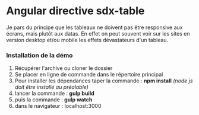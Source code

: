 Angular directive sdx-table
==

Je pars du principe que les tableaux ne doivent pas être responsive aux écrans, mais plutôt aux datas.
En effet on peut souvent voir sur les sites en  version desktop et/ou mobile les effets dévastateurs d'un tableau.

### Installation de la démo #


1. Récupérer l'archive ou cloner le dossier
2. Se placer en ligne de commande dans le répertoire principal
3. Pour installer les dépendances taper la commande : **npm install**
 *(node js doit être installé au préalable)*
4. lancer la commande : **gulp build**
5. puis la commande : **gulp watch**
6. dans le navigateur : localhost:3000

